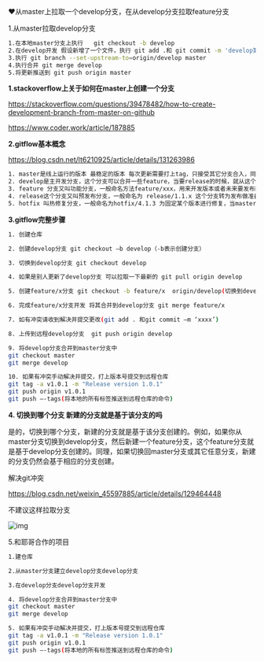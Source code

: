 ❤从master上拉取一个develop分支，在从develop分支拉取feature分支

1.从master拉取develop分支

```bash
1.在本地master分支上执行   git checkout -b develop
2.在develop开发 假设新增了一个文件，执行 git add .和 git commit -m 'develop第一次提交'
3.执行 git branch --set-upstream-to=origin/develop master
4.执行合并 git merge develop
5.将更新推送到 git push origin master
```







**1.stackoverflow上关于如何在master上创建一个分支**

https://stackoverflow.com/questions/39478482/how-to-create-development-branch-from-master-on-github

https://www.coder.work/article/187885

 

**2.gitflow基本概念**

https://blog.csdn.net/lt6210925/article/details/131263986

```bash
1. master是线上运行的版本 最稳定的版本 每次更新需要打上tag，只接受其它分支合入，同时必须是hotfix或者release分支的代码
2. develop是主开发分支，这个分支可以合并一些feature，当要release的时候，就从这个分支上进行创建release分支。
3. feature 分支又叫功能分支，一般命名方法feature/xxx，用来开发版本或者未来要发布新的功能或者探索新功能。要基于develop拉取
4. release这个分支又叫预发布分支，一般命名为 release/1.1.x 这个分支转为发布做准备。允许小量级的bug修复。release分支只能从develop分支拉过来，用来修复一些bug。（不做feature相关的开发）
5. hotfix 叫热修复分支，一般命名为hotfix/4.1.3 为固定某个版本进行修复，当master上遇到严重问题需要修复的时候，就要从master上指定tag拉取。这样做就是为了隔离feature开发和bug修复。hotfix只能从master上拉去，测试通过之后合并会master和develop
```

 

**3.gitflow完整步骤**

```bash
1. 创建仓库

2. 创建develop分支 git checkout –b develop（-b表示创建分支）

3. 切换到develop分支 git checkout develop

4. 如果是别人更新了develop分支 可以拉取一下最新的 git pull origin develop

5. 创建feature/x分支 git checkout -b feature/x  origin/develop(切换到develop就是基于develop分支)

6. 完成feature/x分支开发 将其合并到develop分支 git merge feature/x

7. 如有冲突请收到解决并提交更改(git add . 和git commit –m ‘xxxx’)

8. 上传到远程develop分支  git push origin develop

9. 将develop分支合并到master分支中
git checkout master
git merge develop 

10. 如果有冲突手动解决并提交，打上版本号提交到远程仓库
git tag -a v1.0.1 -m "Release version 1.0.1"
git push origin v1.0.1
git push –-tags(将本地的所有标签推送到远程仓库的命令)
```



**4. 切换到哪个分支 新建的分支就是基于该分支的吗**

是的，切换到哪个分支，新建的分支就是基于该分支创建的。例如，如果你从master分支切换到develop分支，然后新建一个feature分支，这个feature分支就是基于develop分支创建的。同理，如果切换回master分支或其它任意分支，新建的分支仍然会基于相应的分支创建。

 

解决git冲突

https://blog.csdn.net/weixin_45597885/article/details/129464448

 

不建议这样拉取分支

![img](https://ttqblogimg.oss-cn-beijing.aliyuncs.com/wps1.jpg) 



5.和耶哥合作的项目

```bash
1.建仓库

2.从master分支建立develop分支develop分支

3.在develop分支develop分支开发

4. 将develop分支合并到master分支中
git checkout master
git merge develop 

5. 如果有冲突手动解决并提交，打上版本号提交到远程仓库
git tag -a v1.0.1 -m "Release version 1.0.1"
git push origin v1.0.1
git push –-tags(将本地的所有标签推送到远程仓库的命令)
```


